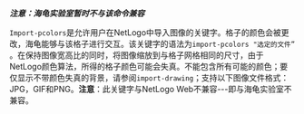 ***注意：海龟实验室暂时不与该命令兼容***

`Import-pcolors`是允许用户在NetLogo中导入图像的关键字。格子的颜色会被更改，海龟能够与该格子进行交互。该关键字的语法为`import-pcolors "选定的文件”` 。在保持图像宽高比的同时，将图像缩放到与格子网格相同的尺寸，由于NetLogo颜色算法，所得的格子颜色可能会失真。不能包含所有可能的颜色；要仅显示不带颜色失真的背景，请参阅`import-drawing`；支持以下图像文件格式：JPG，GIF和PNG。**注意**：此关键字与NetLogo Web不兼容---即与海龟实验室不兼容。
